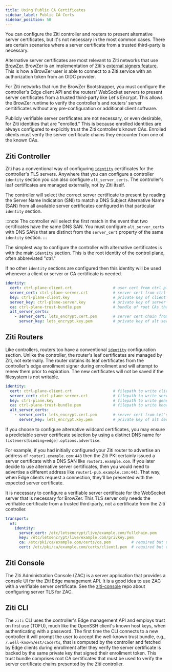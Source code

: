 ```yaml
---
title: Using Public CA Certificates
sidebar_label: Public CA Certs
sidebar_position: 50
---
```


You can configure the Ziti controller and routers to present alternative server certificates, but it's not necessary in the most common cases. There are certain scenarios where a server certificate from a trusted third-party is necessary. 

Alternative server certificates are most relevant to Ziti networks that use [BrowZer](https://blog.openziti.io/series/browzer). BrowZer is an implementation of Ziti's [external signers feature](../learn/core-concepts/security/authentication/50-external-jwt-signers.md). This is how a BrowZer user is able to connect to a Ziti service with an authorization token from an OIDC provider.

For Ziti networks that run the BrowZer Bootstrapper, you must configure the controller's Edge client API and the routers' WebSocket servers to present server certificates from a trusted third-party like Let's Encrypt. This allows the BrowZer runtime to verify the controller's and routers' server certitificates without any pre-configuration or additional client software.

Publicly verifiable server certificates are not necessary, or even desirable, for Ziti identities that are "enrolled." This is because enrolled identities are always configured to explicitly trust the Ziti controller's known CAs. Enrolled clients must verify the server certificate chains they encounter from one of the known CAs. 

## Ziti Controller

Ziti has a conventional way of configuring [`identity`](../reference/30-configuration/controller.md#identity) certificates for the controller's TLS servers. Anywhere that you can configure a controller `identity` section you can also configure `alt_server_certs`. The controller's leaf certificates are managed externally, not by Ziti itself.

The controller will select the correct server certificate to present by reading the Server Name Indication (SNI) to match a DNS Subject Alternative Name (SAN) from all available server certificates configured in that particular `identity` section. 

:::note
The controller will select the first match in the event that two certificates have the same DNS SAN. You must configure `alt_server_certs` with DNS SANs that are distinct from the `server_cert` property of the same `identity` section.
:::

The simplest way to configure the controller with alternative certificates is with the main `identity` section. This is the root identity of the control plane, often abbreviated "ctrl." 

If no other `identity` sections are configured then this identity will be used whenever a client or server or CA certificate is needed.

```yaml
identity:
  cert: ctrl-plane-client.crt                  # user cert from ctrl plane CA
  server_cert: ctrl-plane-server.crt           # server cert from ctrl plane CA with SAN "ctrl.ziti.example.com"
  key: ctrl-plane-client.key                   # private key of client cert
  server_key: ctrl-plane-server.key            # private key of server certs
  ca: ctrl-plane-trust-bundle.pem              # bundle of root CAs that may be used to verify this identity's leaf cert chains
  alt_server_certs:
    - server_cert: lets_encrypt.cert.pem       # server cert chain from Let's Encrypt with SAN "client-pub.ziti.example.com"
      server_key: lets_encrypt.key.pem         # private key of alt server cert
```

## Ziti Routers

Like controllers, routers too have a conventional [`identity`](../reference/30-configuration/router.md#identity) configuration section. Unlike the controller, the router's leaf certificates are managed by Ziti, not externally. The router obtains its leaf certificates from the controller's edge enrollment signer during enrollment and will attempt to renew them prior to expiration. The new certificates will not be saved if the filesystem is not writable.

```yaml
identity:
  cert: ctrl-plane-client.crt                  # filepath to write client cert from controller's edge enrollment signer during enrollment
  server_cert: ctrl-plane-server.crt           # filepath to write server cert from edge enrollment signer during enrollment
  key: ctrl-plane.key                          # filepath to write generated private key for leaf certs during enrollment
  ca: ctrl-plane-trust-bundle.pem              # filepath to write known CA certs during enrollment
  alt_server_certs:
    - server_cert: lets_encrypt.cert.pem       # server cert from Let's Encrypt with a distinct DNS SAN
      server_key: lets_encrypt.key.pem         # private key of alt server cert
```

If you choose to configure alternative wildcard certificates, you may ensure a predictable server certificate selection by using a distinct DNS name for `listeners[binding=edge].options.advertise`.

For example, if you had initially configured your Ziti router to advertise an address of `router1.example.com:443` then the Ziti PKI certainly issued a server certificate with a DNS SAN like `router1.example.com`. If you later decide to use alternative server certificates, then you would need to advertise a different address like `router1-pub.example.com:443`. That way, when Edge clients request a connection, they'll be presented with the expected server certificate.

It is necessary to configure a verifiable server certificate for the WebSocket server that is necessary for BrowZer. This TLS server only needs the verifiable certificate from a trusted third-party, not a certificate from the Ziti controller.

```yaml
transport:
  ws:
    identity:
      server_cert: /etc/letsencrypt/live/example.com/fullchain.pem
      key: /etc/letsencrypt/live/example.com/privkey.pem
      ca: /etc/pki/ca/example.com/certs/ca.pem         # required but unused
      cert: /etc/pki/ca/example.com/certs/client1.pem  # required but unused
```

## Ziti Console

The Ziti Administration Console (ZAC) is a server application that provides a console UI for the Ziti Edge management API. It is a good idea to use ZAC with a verifiable server certificate. See the [ziti-console](https://github.com/openziti/ziti-console) repo about configuring server TLS for ZAC.

## Ziti CLI

The `ziti` CLI uses the controller's Edge management API and employs trust on first use (TOFU), much like the OpenSSH client's known host keys, when authenticating with a password. The first time the CLI connects to a new controller it will prompt the user to accept the well-known trust bundle, e.g., `/.well-known/est/cacerts`, that is computed by the controller and fetched by Edge clients during enrollment after they verify the server certificate is backed by the same private key that signed their enrollment token. This trust bundle comprises root CA certificates that must be used to verify the server certificate chains presented by the Ziti controller.
